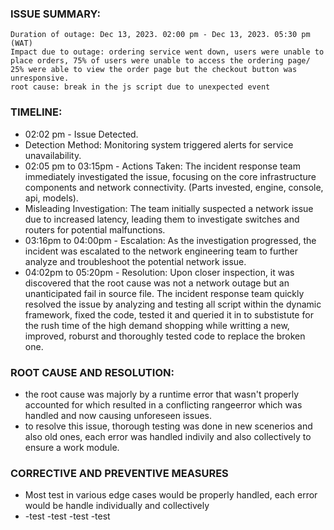 ### ISSUE SUMMARY:
    Duration of outage: Dec 13, 2023. 02:00 pm - Dec 13, 2023. 05:30 pm (WAT)
    Impact due to outage: ordering service went down, users were unable to place orders, 75% of users were unable to access the ordering page/ 25% were able to view the order page but the checkout button was unresponsive.
    root cause: break in the js script due to unexpected event

### TIMELINE:
* 02:02 pm - Issue Detected.
* Detection Method: Monitoring system triggered alerts for service unavailability.
* 02:05 pm to 03:15pm - Actions Taken: The incident response team immediately investigated the issue, focusing on the core infrastructure components and network connectivity. (Parts invested, engine, console, api, models).
* Misleading Investigation: The team initially suspected a network issue due to increased latency, leading them to investigate switches and routers for potential malfunctions.
* 03:16pm to 04:00pm - Escalation: As the investigation progressed, the incident was escalated to the network engineering team to further analyze and troubleshoot the potential network issue.
* 04:02pm to 05:20pm - Resolution: Upon closer inspection, it was discovered that the root cause was not a network outage but an  unanticipated fail in source file. The incident response team quickly resolved the issue by analyzing and testing all script within the dynamic framework, fixed the code, tested it and queried it in to substistute for the rush time of the high demand shopping while writting a new, improved, roburst and thoroughly tested code to replace the broken one.
### ROOT CAUSE AND RESOLUTION:
* the root cause was majorly by a runtime error that wasn't properly accounted for which resulted in a conflicting rangeerror which was handled and now causing unforeseen issues.
* to resolve this issue, thorough testing was done in new scenerios and also old ones, each error was handled indivily and also collectively to ensure a work module.
### CORRECTIVE AND PREVENTIVE MEASURES
* Most test in various edge cases would be properly handled, each error would be handle individually and collectively
* -test
  -test
  -test
  -test
